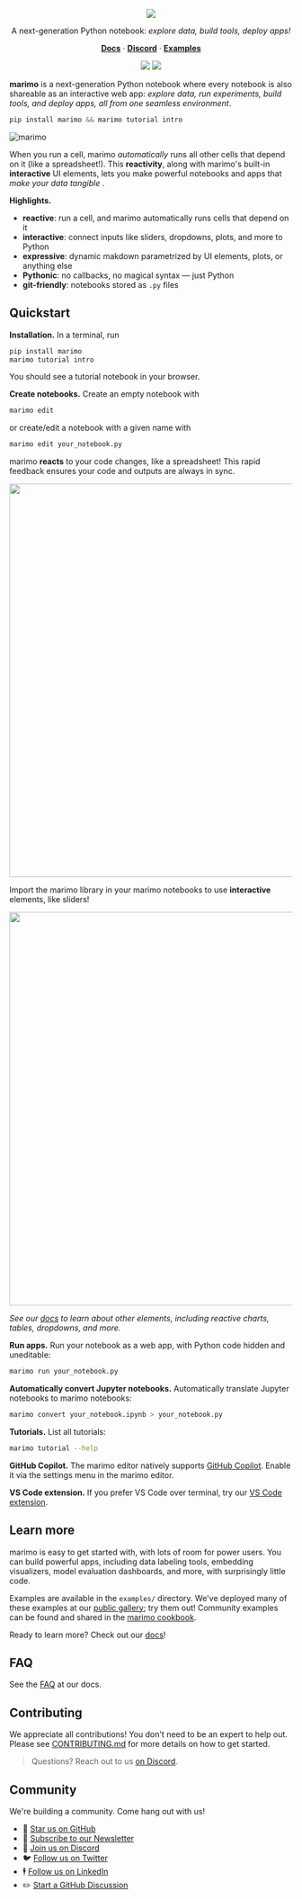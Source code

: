 <p align="center">
  <img src="https://github.com/marimo-team/marimo/raw/main/docs/_static/marimo-logotype-thick.svg">
</p>

<p align="center">
  A next-generation Python notebook: <em>explore data, build tools, deploy apps!</em>

<p align="center">
  <a href="https://docs.marimo.io" target="_blank"><strong>Docs</strong></a> ·
  <a href="https://discord.gg/JE7nhX6mD8" target="_blank"><strong>Discord</strong></a> ·
  <a href="https://github.com/marimo-team/marimo/tree/main/examples" target="_blank"><strong>Examples</strong></a>
</p>

<p align="center">
<a href="https://pypi.org/project/marimo/"><img src="https://img.shields.io/pypi/v/marimo?color=%2334D058&label=pypi" /></a>
<a href="https://github.com/marimo-team/marimo/blob/main/LICENSE"><img src="https://img.shields.io/pypi/l/marimo" /></a>
</p>

**marimo** is a next-generation Python notebook where every notebook is
also shareable as an interactive web app: _explore data, run
experiments, build tools, and deploy apps, all from one seamless
environment_.

```python
pip install marimo && marimo tutorial intro
```

![marimo](docs/_static/docs-intro.gif)

When you run a cell, marimo _automatically_ runs all other cells that depend on
it (like a spreadsheet!). This **reactivity**, along with marimo's built-in
**interactive** UI elements, lets you make powerful notebooks and apps that _make
your data tangible_ . 

**Highlights.**

- **reactive**: run a cell, and marimo automatically runs cells that depend on it
- **interactive**: connect inputs like sliders, dropdowns, plots, and
  more to Python
- **expressive**: dynamic makdown parametrized by UI elements, plots, or anything else
- **Pythonic**: no callbacks, no magical syntax — just Python
- **git-friendly**: notebooks stored as `.py` files


## Quickstart

**Installation.** In a terminal, run

```bash
pip install marimo
marimo tutorial intro
```

You should see a tutorial notebook in your browser.

**Create notebooks.**
Create an empty notebook with

```bash
marimo edit
```

or create/edit a notebook with a given name with

```bash
marimo edit your_notebook.py
```

marimo **reacts** to your code changes, like a spreadsheet! This rapid feedback
ensures your code and outputs are always in sync.

<img src="docs/_static/reactive.gif" width="700px" />

Import the marimo library in your marimo notebooks to use
**interactive** elements, like sliders!

<img src="docs/_static/readme-ui.gif" width="700px" />

_See our [docs](https://docs.marimo.io/api/index.html) to learn about other
elements, including reactive charts, tables, dropdowns, and more._


**Run apps.** Run your notebook as a web app, with Python
code hidden and
uneditable:

```bash
marimo run your_notebook.py
```

**Automatically convert Jupyter notebooks.** Automatically translate Jupyter notebooks to marimo notebooks:

```bash
marimo convert your_notebook.ipynb > your_notebook.py
```

**Tutorials.**
List all tutorials:

```bash
marimo tutorial --help
```

**GitHub Copilot.** The marimo editor natively supports [GitHub
Copilot](https://copilot.github.com/). Enable it via the settings menu in the
marimo editor.

**VS Code extension.** If you prefer VS Code over terminal, try our
[VS Code extension](https://marketplace.visualstudio.com/items?itemName=marimo-team.vscode-marimo).

## Learn more

marimo is easy to get started with, with lots of room for power users.
You can build powerful apps, including data labeling tools, embedding
visualizers, model evaluation dashboards, and more,  with surprisingly little
code.

Examples are available in the `examples/` directory.
We've deployed many of these examples at our [public
gallery](https://marimo.io/@public); try them out!
Community examples can be found and shared in the [marimo
cookbook](https://github.com/marimo-team/cookbook).

Ready to learn more? Check out our [docs](https://docs.marimo.io/guides/overview.html)!


## FAQ

See the [FAQ](https://docs.marimo.io/faq.html) at our docs.

## Contributing

We appreciate all contributions! You don't need to be an expert to help out.
Please see [CONTRIBUTING.md](CONTRIBUTING.md) for more details on how to get
started.

> Questions? Reach out to us [on Discord](https://discord.gg/JE7nhX6mD8).

## Community

We're building a community. Come hang out with us!

- 🌟 [Star us on GitHub](https://github.com/marimo-team/marimo)
- 📧 [Subscribe to our Newsletter](https://marimo.io/newsletter)
- 💬 [Join us on Discord](https://discord.gg/JE7nhX6mD8)
- 🐦 [Follow us on Twitter](https://twitter.com/marimo_io)
- 🕴️ [Follow us on LinkedIn](https://www.linkedin.com/company/marimo-io)
- ✏️ [Start a GitHub Discussion](https://github.com/marimo-team/marimo/discussions)
